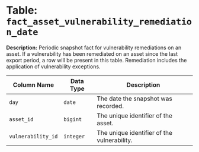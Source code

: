 # Table: `fact_asset_vulnerability_remediation_date`

**Description:** Periodic snapshot fact for vulnerability remediations on an asset. If a vulnerability has been remediated on an asset since the last export period, a row will be present in this table. Remediation includes the application of vulnerability exceptions.


| Column Name | Data Type | Description |
|-------------|-----------|-------------|
| `day` | `date` | The date the snapshot was recorded. |
| `asset_id` | `bigint` | The unique identifier of the asset. |
| `vulnerability_id` | `integer` | The unique identifier of the vulnerability. |